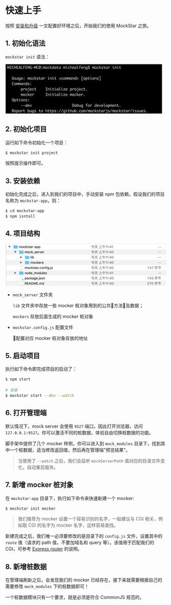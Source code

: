 # 快速上手

按照 [安装和升级](install.md) 一文配置好环境之后，开始我们的使用 MockStar 之旅。

## 1. 初始化语法

`mockstar init` 语法：

![`mockstar init` 语法](./images/mockstarinit.png)

## 2. 初始化项目

运行如下命令初始化一个项目：

```bash
$ mockstar init project
```

按照提示操作即可。

## 3. 安装依赖

初始化完成之后，进入到我们的项目中，手动安装 npm 包依赖。假设我们的项目名称为 `mockstar-app`，则：

```bash
$ cd mockstar-app
$ npm isntall
```

## 4. 项目结构
![`mockstar` 项目结构](./images/mockstarproject.png)
- `mock_server` 文件夹

    `lib` 文件夹中存放一些 mocker 桩对象用到的公共方法及数据；

    `mockers` 存放后面生成的 mocker 桩对象
- `mockstar.config.js` 配置文件

    配置对应 mocker 桩对象存放的地址

## 5. 启动项目

执行如下命令即完成项目的启动了：

```bash
$ npm start

# 或者
$ mockstar start --dev --watch
```

## 6. 打开管理端

默认情况下，mock server 会使用 `9527` 端口，因此打开浏览器，访问 `127.0.0.1:9527`。你可以激活不同的桩数据，体验自由切换桩数据的功能。

脚手架中提供了几个 mocker 样例，你可以进入到 `mock_modules` 目录下，找到其中一个桩数据，适当修改返回值，然后再在管理端"预览结果"。

> 当使用了 `--watch` 之后，我们会监听 `mockServerPath` 值对应的目录文件变化，自动重启服务。

## 7. 新增 mocker 桩对象

在 `mockstar-app` 目录下，执行如下命令来快速新建一个 mocker: 

```bash
$ mockstar init mocker
```

> 我们推荐为 mocker 设置一个容易识别的名字，一般建议与 CGI 相关，例如取 CGI 的名字为 mocker 名字，这样容易查找。

新建完成之后，我们唯一必须要修改的是目录下的 `config.js` 文件，设置其中的 `route` 值（请求的 path 值，不要加域名和 query 等）。该值用于匹配我们的 CGI，可参考 [Express router](http://expressjs.com/en/4x/api.html#router) 的说明。

## 8. 新增桩数据

在管理端刷新之后，会发现我们的 mocker 已经存在，接下来就需要根据自己的需要修改 `mock_modules` 下的桩数据即可！

一个桩数据模块只有一个要求，就是必须是符合 CommonJS 规范的。